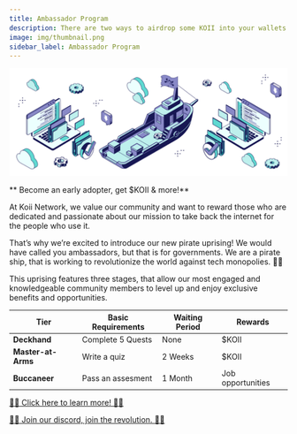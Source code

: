 ```yaml
---
title: Ambassador Program
description: There are two ways to airdrop some KOII into your wallets.
image: img/thumbnail.png
sidebar_label: Ambassador Program
---
```


![Banner](img/nodeheader.svg)

** Become an early adopter, get $KOII & more!**

At Koii Network, we value our community and want to reward those who are dedicated and passionate about our mission to take back the internet for the people who use it.

That’s why we’re excited to introduce our new pirate uprising! We would have called you ambassadors, but that is for governments. We are a pirate ship, that is working to revolutionize the world against tech monopolies. 🏴‍☠

This uprising features three stages, that allow our most engaged and knowledgeable community members to level up and enjoy exclusive benefits and opportunities.

| Tier               | Basic Requirements | Waiting Period | Rewards           |
| ------------------ | ------------------ | -------------- | ----------------- |
| **Deckhand**       | Complete 5 Quests  | None           | $KOII             |
| **Master-at-Arms** | Write a quiz       | 2 Weeks        | $KOII             |
| **Buccaneer**      | Pass an assesment  | 1 Month        | Job opportunities |

[🏴‍☠ Click here to learn more! 🏴‍☠](https://blog.koii.network/calling-all-pirates/)

[🏴‍☠ Join our discord, join the revolution. 🏴‍☠](https://discord.gg/koiin)
